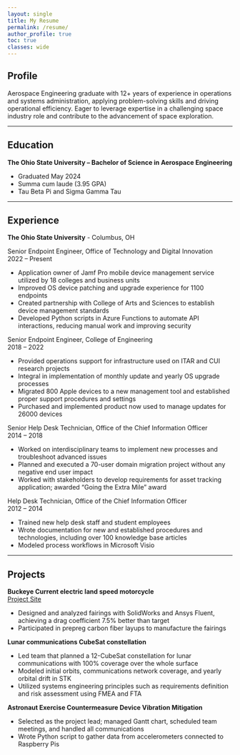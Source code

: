 ```yaml
---
layout: single
title: My Resume
permalink: /resume/
author_profile: true
toc: true
classes: wide
---
```


## Profile

Aerospace Engineering graduate with 12+ years of experience in operations and systems administration, applying problem-solving skills and driving operational efficiency. Eager to leverage expertise in a challenging space industry role and contribute to the advancement of space exploration.

---

## Education

**The Ohio State University – Bachelor of Science in Aerospace Engineering**

- Graduated May 2024
- Summa cum laude (3.95 GPA)
- Tau Beta Pi and Sigma Gamma Tau

---

## Experience

**The Ohio State University** - Columbus, OH

Senior Endpoint Engineer, Office of Technology and Digital Innovation\
2022 – Present

- Application owner of Jamf Pro mobile device management service utilized by 18 colleges and business units
- Improved OS device patching and upgrade experience for 1100 endpoints
- Created partnership with College of Arts and Sciences to establish device management standards
- Developed Python scripts in Azure Functions to automate API interactions, reducing manual work and improving security

Senior Endpoint Engineer, College of Engineering\
2018 – 2022

- Provided operations support for infrastructure used on ITAR and CUI research projects
- Integral in implementation of monthly update and yearly OS upgrade processes
- Migrated 800 Apple devices to a new management tool and established proper support procedures and settings
- Purchased and implemented product now used to manage updates for 26000 devices

Senior Help Desk Technician, Office of the Chief Information Officer\
2014 – 2018

- Worked on interdisciplinary teams to implement new processes and troubleshoot advanced issues
- Planned and executed a 70-user domain migration project without any negative end user impact
- Worked with stakeholders to develop requirements for asset tracking application; awarded “Going the Extra Mile” award

Help Desk Technician, Office of the Chief Information Officer\
2012 – 2014

- Trained new help desk staff and student employees
- Wrote documentation for new and established procedures and technologies, including over 100 knowledge base articles
- Modeled process workflows in Microsoft Visio

---

## Projects

**Buckeye Current electric land speed motorcycle**\
[Project Site](htps://org.osu.edu/buckeyecurrent/rw-5)

- Designed and analyzed fairings with SolidWorks and Ansys Fluent, achieving a drag coefficient 7.5% better than target
- Participated in prepreg carbon fiber layups to manufacture the fairings

**Lunar communications CubeSat constellation**

- Led team that planned a 12-CubeSat constellation for lunar communications with 100% coverage over the whole surface
- Modeled initial orbits, communications network coverage, and yearly orbital drift in STK
- Utilized systems engineering principles such as requirements definition and risk assessment using FMEA and FTA

**Astronaut Exercise Countermeasure Device Vibration Mitigation**

- Selected as the project lead; managed Gantt chart, scheduled team meetings, and handled all communications
- Wrote Python script to gather data from accelerometers connected to Raspberry Pis
